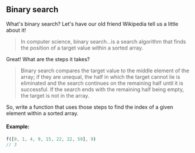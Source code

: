 ## Binary search

What's binary search?  Let's have our old friend Wikipedia tell us a little about it!

> In computer science, binary search...is a search algorithm that finds the position of a target value within a sorted array. 

Great!  What are the steps it takes?

> Binary search compares the target value to the middle element of the array; if they are unequal, the half in which the target cannot lie is eliminated and the search continues on the remaining half until it is successful. If the search ends with the remaining half being empty, the target is not in the array.

So, write a function that uses those steps to find the index of a given element within a sorted array.

#### Example:

```javascript
f([0, 1, 4, 9, 15, 22, 22, 59], 9)
// 3
```
